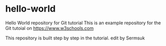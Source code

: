 # hello-world
Hello World repository for Git tutorial
This is an example repository for the Git tutoial on https://www.w3schools.com

This repository is built step by step in the tutorial.
edit by Sermsuk

